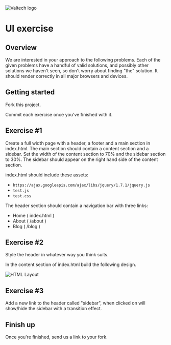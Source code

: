 ![Valtech logo](http://i.imgur.com/32Oipl4.png "Valtech logo")

UI exercise
==============================

Overview
--------

We are interested in your approach to the following problems. Each of the given problems have a handful of valid solutions, and possibly other solutions we haven't seen, so don't worry about finding "the" solution. It should render correctly in all major browsers and devices.

Getting started
---------------
Fork this project.

Commit each exercise once you've finished with it.

Exercise #1
-----------
Create a full width page with a header, a footer and a main section in index.html. The main section should contain a content section and a sidebar. Set the width of the content section to 70% and the sidebar section to 30%. The sidebar should appear on the right hand side of the content section.

index.html should include these assets:

- `https://ajax.googleapis.com/ajax/libs/jquery/1.7.1/jquery.js`
- `test.js`
- `test.css`

The header section should contain a navigation bar with three links:

- Home ( index.html )
- About ( /about )
- Blog ( /blog )
    
Exercise #2
-----------
Style the header in whatever way you think suits.

In the content section of index.html build the following design.

![HTML Layout](http://i.imgur.com/Q9dHL3d.png "HTML Layout")

Exercise #3
-----------
Add a new link to the header called "sidebar", when clicked on will show/hide the sidebar with a transition effect.

Finish up
---------
Once you're finished, send us a link to your fork.